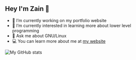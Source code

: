## Hey I'm Zain 👋

- 🔭 I’m currently working on my portfolio website
- 🌱 I’m currently interested in learning more about lower level programming
- 💬 Ask me about GNU/Linux
- 💻 You can learn more about me at [my website](https://Zainisa.ninja)

![My GitHub stats](https://github-readme-stats.vercel.app/api?username=Zain-Jadoon&show_icons=true&theme=dracula)
